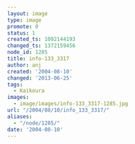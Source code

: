 ```yaml
---
layout: image
type: image
promote: 0
status: 1
created_ts: 1092144193
changed_ts: 1372159456
node_id: 1285
title: info-133_3317
author: anj
created: '2004-08-10'
changed: '2013-06-25'
tags:
  - Kaikoura
images:
  - image/images/info-133_3317-1285.jpg
url: "/2004/08/10/info_133_3317/"
aliases:
  - "/node/1285/"
date: '2004-08-10'
---
```


